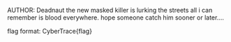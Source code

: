 AUTHOR: Deadnaut
the new masked killer is lurking the streets all i can remember is blood everywhere. hope someone catch him sooner or later....

flag format: CyberTrace{flag}
